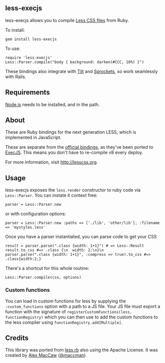 ## less-execjs

less-execjs allows you to compile [Less CSS files](http://lesscss.org/) from Ruby.

To install:

    gem install less-execjs

To use:

    require 'less-execjs'
    Less::Parser.compile("body { background: darken(#CCC, 10%) }")

These bindings also integrate with [Tilt](https://github.com/rtomayko/tilt) and [Sprockets](https://github.com/sstephenson/sprockets), so work seamlessly with Rails.

## Requirements

[Node.js](http://nodejs.org) needs to be installed, and in the path.

## About

These are Ruby bindings for the next generation LESS, which is implemented in JavaScript.

These are separate from the [official bindings](https://github.com/cowboyd/less.rb), as they've been ported to [ExecJS](https://github.com/sstephenson/execjs). This means you don't have to re-compile v8 every deploy.

For more information, visit <http://lesscss.org>.

## Usage

less-execjs exposes the `less.render` constructor to ruby code via `Less::Parser`. You can instate it
context free:

    parser = Less::Parser.new

or with configuration options:

    parser = Less::Parser.new :paths => ['./lib', 'other/lib'], :filename => 'mystyles.less'

Once you have a parser instantiated, you can parse code to get your CSS

    result = parser.parse(".class {width: 1+1}") # => Less::Result
    result.to_css #=> .class {\n  width: 2;\n}\n
    parser.parse(".class {width: 1+1}", :compress => true).to_css #=> .class{width:2;}

There's a shortcut for this whole routine:

    Less::Parser.compile(css, options)

### Custom functions

You can load in custom functions for less by supplying the `:custom_functions` option with a path to a JS file. Your JS file must export a function with the signature of `registerCustomFunctions(less, functionRegistry)` which you can then use to add the custom functions to the less compiler using `functionRegistry.add[Multiple]`.

## Credits

This library was ported from [less.rb](https://github.com/cowboyd/less.rb) also using the Apache License. It was created by [Alex MacCaw](http://alexmaccaw.com) ([@maccman](http://twitter.com/maccman)).
